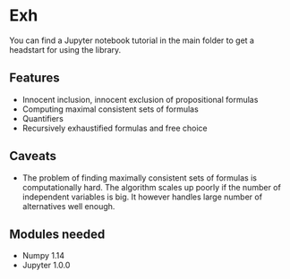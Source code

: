 # Exh

You can find a Jupyter notebook tutorial in the main folder to get a headstart for using the library.

## Features 

  - Innocent inclusion, innocent exclusion of propositional formulas
  - Computing maximal consistent sets of formulas
  - Quantifiers 
  - Recursively exhaustified formulas and free choice
  
## Caveats
 
  - The problem of finding maximally consistent sets of formulas is computationally hard. The algorithm scales up poorly if the number of independent variables is big. It however handles large number of alternatives well enough.
  
## Modules needed

  - Numpy 1.14 
  - Jupyter 1.0.0

